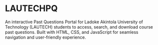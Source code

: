 # LAUTECHPQ
An interactive Past Questions Portal for Ladoke Akintola University of Technology (LAUTECH) students to access, search, and download course past questions. Built with HTML, CSS, and JavaScript for seamless navigation and user-friendly experience.
